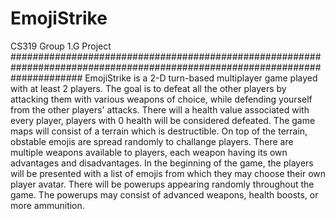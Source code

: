 # EmojiStrike
CS319 Group 1.G Project
#############################################################################################################################
EmojiStrike is a 2-D turn-based multiplayer game played with at least 2 players.  The goal is to defeat all the other players by attacking them with various weapons of choice, while defending yourself from the other players' attacks. There will a health value associated with every player, players with 0 health will be considered defeated.  The game maps will consist of a terrain which is destructible. On top of the terrain, obstable emojis are spread randomly to challange players. There are multiple weapons available to players, each weapon having its own advantages and disadvantages.  In the beginning of the game, the players will be presented with a list of emojis from which they may choose their own player avatar. There will be powerups appearing randomly throughout the game. The powerups may consist of advanced weapons, health boosts, or more ammunition.  
